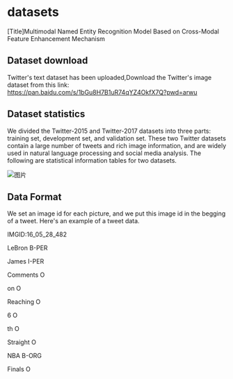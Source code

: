 # datasets
[Title]Multimodal Named Entity Recognition Model Based on Cross-Modal Feature Enhancement Mechanism

## Dataset download 
Twitter's text dataset has been uploaded,Download the Twitter's image dataset from this link:
https://pan.baidu.com/s/1bGu8H7B1uR74qYZ4OkfX7Q?pwd=arwu

## Dataset statistics
We divided the Twitter-2015 and Twitter-2017 datasets into three parts: training set, development set, and validation set. These two Twitter datasets contain a large number of tweets and rich image information, and are widely used in natural language processing and social media analysis. The following are statistical information tables for two datasets.

![图片](https://github.com/zxy-in/dataset/assets/67194202/f6c8a192-a118-4bad-b6d9-8508d375cd49)


## Data Format
We set an image id for each picture, and we put this image id in the begging of a tweet. Here's an example of a tweet data.

IMGID:16_05_28_482

LeBron B-PER 

James I-PER

Comments O 

on O 

Reaching O

6 O

th O 

Straight O

NBA B-ORG

Finals O


